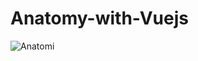 # Anatomy-with-Vuejs

![Anatomi](https://github.com/RezaHamidi0/Anatomy-with-Vuejs/assets/103819181/85aade8b-fe1d-46d0-b7d9-56dcc8690f8e)
